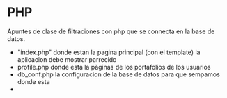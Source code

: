 # PHP
Apuntes de clase de filtraciones con php que se connecta en la base de datos.

- "index.php" donde estan la pagina principal (con el template) la aplicacion debe mostrar parrecido
- profile.php donde esta la pàginas de los portafolios de los usuarios
- db_conf.php la configuracion de la base de datos para que sempamos donde esta
- 
